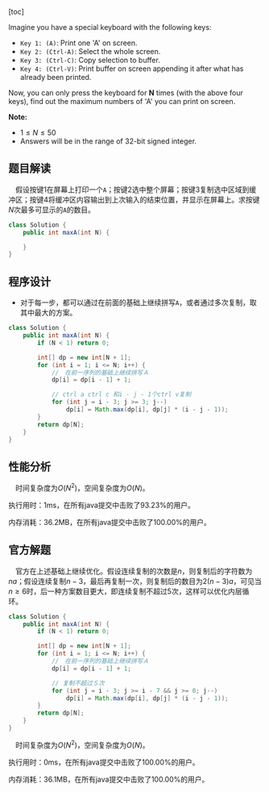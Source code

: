[toc]

Imagine you have a special keyboard with the following keys:

* `Key 1: (A)`: Print one 'A' on screen.
* `Key 2: (Ctrl-A)`: Select the whole screen.
* `Key 3: (Ctrl-C)`: Copy selection to buffer.
* `Key 4: (Ctrl-V)`: Print buffer on screen appending it after what has already been printed.

Now, you can only press the keyboard for **N** times (with the above four keys), find out the maximum numbers of 'A' you can print on screen.



**Note:**

* $1 \le N \le 50$
* Answers will be in the range of 32-bit signed integer.



## 题目解读

&emsp;假设按键1在屏幕上打印一个`A`；按键2选中整个屏幕；按键3复制选中区域到缓冲区；按键4将缓冲区内容输出到上次输入的结束位置，并显示在屏幕上。求按键$N$次最多可显示的`A`的数目。

```java
class Solution {
    public int maxA(int N) {

    }
}
```

## 程序设计

* 对于每一步，都可以通过在前面的基础上继续拼写`A`，或者通过多次复制，取其中最大的方案。

```java
class Solution {
    public int maxA(int N) {
        if (N < 1) return 0;

        int[] dp = new int[N + 1];
        for (int i = 1; i <= N; i++) {
            //　在前一序列的基础上继续拼写Ａ
            dp[i] = dp[i - 1] + 1;

            // ctrl a ctrl c 和i - j - 1个ctrl v复制
            for (int j = i - 3; j >= 3; j--)
                dp[i] = Math.max(dp[i], dp[j] * (i - j - 1));
        }
        return dp[N];
    }
}
```

## 性能分析

&emsp;时间复杂度为$O(N^2)$，空间复杂度为$O(N)$。

执行用时：1ms，在所有java提交中击败了93.23%的用户。

内存消耗：36.2MB，在所有java提交中击败了100.00%的用户。

## 官方解题

&emsp;官方在上述基础上继续优化。假设连续复制的次数是$n$，则复制后的字符数为$na$；假设连续复制$n - 3$，最后再复制一次，则复制后的数目为$2(n - 3)a$，可见当$n \ge 6$时，后一种方案数目更大，即连续复制不超过$5$次，这样可以优化内层循环。

```java
class Solution {
    public int maxA(int N) {
        if (N < 1) return 0;

        int[] dp = new int[N + 1];
        for (int i = 1; i <= N; i++) {
            //　在前一序列的基础上继续拼写Ａ
            dp[i] = dp[i - 1] + 1;

            // 复制不超过５次
            for (int j = i - 3; j >= i - 7 && j >= 0; j--)
                dp[i] = Math.max(dp[i], dp[j] * (i - j - 1));
        }
        return dp[N];
    }
}
```

&emsp;时间复杂度为$O(N^2)$，空间复杂度为$O(N)$。

执行用时：0ms，在所有java提交中击败了100.00%的用户。

内存消耗：36.1MB，在所有java提交中击败了100.00%的用户。